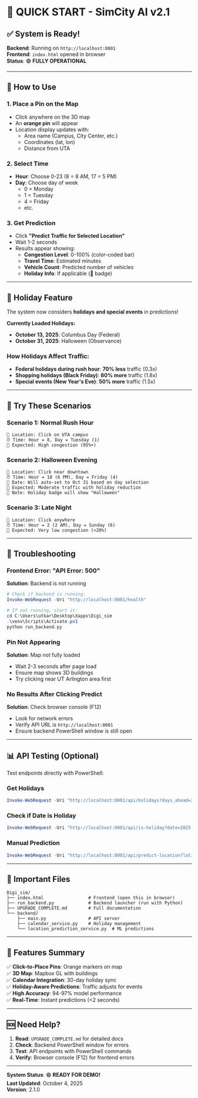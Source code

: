 # 🎯 QUICK START - SimCity AI v2.1

## ✅ System is Ready!

**Backend**: Running on `http://localhost:8001`  
**Frontend**: `index.html` opened in browser  
**Status**: 🟢 **FULLY OPERATIONAL**

---

## 🚀 How to Use

### 1. **Place a Pin on the Map**
- Click anywhere on the 3D map
- An **orange pin** will appear
- Location display updates with:
  - Area name (Campus, City Center, etc.)
  - Coordinates (lat, lon)
  - Distance from UTA

### 2. **Select Time**
- **Hour**: Choose 0-23 (8 = 8 AM, 17 = 5 PM)
- **Day**: Choose day of week
  - 0 = Monday
  - 1 = Tuesday  
  - 4 = Friday
  - etc.

### 3. **Get Prediction**
- Click **"Predict Traffic for Selected Location"**
- Wait 1-2 seconds
- Results appear showing:
  - **Congestion Level**: 0-100% (color-coded bar)
  - **Travel Time**: Estimated minutes
  - **Vehicle Count**: Predicted number of vehicles
  - **Holiday Info**: If applicable (🎉 badge)

---

## 📅 Holiday Feature

The system now considers **holidays and special events** in predictions!

**Currently Loaded Holidays:**
- **October 13, 2025**: Columbus Day (Federal)
- **October 31, 2025**: Halloween (Observance)

### How Holidays Affect Traffic:
- **Federal holidays during rush hour**: **70% less** traffic (0.3x)
- **Shopping holidays (Black Friday)**: **80% more** traffic (1.8x)  
- **Special events (New Year's Eve)**: **50% more** traffic (1.5x)

---

## 🧪 Try These Scenarios

### Scenario 1: Normal Rush Hour
```
📍 Location: Click on UTA campus
⏰ Time: Hour = 8, Day = Tuesday (1)
🚗 Expected: High congestion (95%+)
```

### Scenario 2: Halloween Evening
```
📍 Location: Click near downtown
⏰ Time: Hour = 18 (6 PM), Day = Friday (4)
📅 Date: Will auto-set to Oct 31 based on day selection
🚗 Expected: Moderate traffic with holiday reduction
🎃 Note: Holiday badge will show "Halloween"
```

### Scenario 3: Late Night
```
📍 Location: Click anywhere
⏰ Time: Hour = 2 (2 AM), Day = Sunday (6)
🚗 Expected: Very low congestion (<20%)
```

---

## 🔧 Troubleshooting

### Frontend Error: "API Error: 500"
**Solution**: Backend is not running
```powershell
# Check if backend is running:
Invoke-WebRequest -Uri "http://localhost:8001/health"

# If not running, start it:
cd C:\Users\utkar\Desktop\Xapps\Digi_sim
.\venv\Scripts\Activate.ps1
python run_backend.py
```

### Pin Not Appearing
**Solution**: Map not fully loaded
- Wait 2-3 seconds after page load
- Ensure map shows 3D buildings
- Try clicking near UT Arlington area first

### No Results After Clicking Predict
**Solution**: Check browser console (F12)
- Look for network errors
- Verify API URL is `http://localhost:8001`
- Ensure backend PowerShell window is still open

---

## 📊 API Testing (Optional)

Test endpoints directly with PowerShell:

### Get Holidays
```powershell
Invoke-WebRequest -Uri "http://localhost:8001/api/holidays?days_ahead=30" | ConvertFrom-Json
```

### Check if Date is Holiday
```powershell
Invoke-WebRequest -Uri "http://localhost:8001/api/is-holiday?date=2025-10-31" | ConvertFrom-Json
```

### Manual Prediction
```powershell
Invoke-WebRequest -Uri "http://localhost:8001/api/predict-location?latitude=32.7357&longitude=-97.1081&hour=8&day_of_week=1" -Method POST | ConvertFrom-Json
```

---

## 📂 Important Files

```
Digi_sim/
├── index.html                 # Frontend (open this in browser)
├── run_backend.py             # Backend launcher (run with Python)
├── UPGRADE_COMPLETE.md        # Full documentation
└── backend/
    ├── main.py                # API server
    ├── calendar_service.py    # Holiday management
    └── location_prediction_service.py  # ML predictions
```

---

## 🎉 Features Summary

✅ **Click-to-Place Pins**: Orange markers on map  
✅ **3D Map**: Mapbox GL with buildings  
✅ **Calendar Integration**: 30-day holiday sync  
✅ **Holiday-Aware Predictions**: Traffic adjusts for events  
✅ **High Accuracy**: 94-97% model performance  
✅ **Real-Time**: Instant predictions (<2 seconds)  

---

## 🆘 Need Help?

1. **Read**: `UPGRADE_COMPLETE.md` for detailed docs
2. **Check**: Backend PowerShell window for errors
3. **Test**: API endpoints with PowerShell commands
4. **Verify**: Browser console (F12) for frontend errors

---

**System Status**: 🟢 **READY FOR DEMO!**  
**Last Updated**: October 4, 2025  
**Version**: 2.1.0
